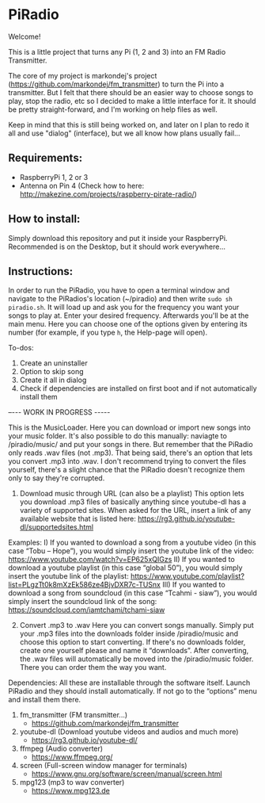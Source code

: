 ﻿# PiRadio

Welcome!

This is a little project that turns any Pi (1, 2 and 3) into an FM Radio Transmitter.

The core of my project is markondej's project (https://github.com/markondej/fm_transmitter) to turn the Pi into a transmitter. But I felt that there should be an easier way to choose songs to play, stop the radio, etc so I decided to make a little interface for it. It should be pretty straight-forward, and I'm working on help files as well.

Keep in mind that this is still being worked on, and later on I plan to redo it all and use "dialog" (interface), but we all know how plans usually fail...

## Requirements:

- RaspberryPi 1, 2 or 3
- Antenna on Pin 4 (Check how to here: http://makezine.com/projects/raspberry-pirate-radio/)

## How to install:

Simply download this repository and put it inside your RaspberryPi. Recommended is on the Desktop, but it should work everywhere...

## Instructions:

In order to run the PiRadio, you have to open a terminal window and navigate to the PiRadios's location (~/piradio) and then write `sudo sh piradio.sh`.
It will load up and ask you for the frequency you want your songs to play at. Enter your desired frequency. Afterwards you'll be at the main menu.
Here you can choose one of the options given by entering its number (for example, if you type `h`, the Help-page will open). 


To-dos:

1) Create an uninstaller
2) Option to skip song
3) Create it all in dialog
4) Check if dependencies are installed on first boot and if not automatically install them


–--- WORK IN PROGRESS -----

This is the MusicLoader. Here you can download or import new songs into your music folder. It's also possible to do this manually: naviagte to /piradio/music/ and put your songs in there. But remember that the PiRadio only reads .wav files (not .mp3). That being said, there's an option that lets you convert .mp3 into .wav. I don't recommend trying to convert the files yourself, there's a slight chance that the PiRadio doesn't recognize them only to say they're corrupted.

1) Download music through URL (can also be a playlist)
This option lets you download .mp3 files of basically anything since youtube-dl has a variety of supported sites. When asked for the URL, insert a link of any available website that is listed here:
	https://rg3.github.io/youtube-dl/supportedsites.html

Examples:
I) If you wanted to download a song from a youtube video (in this case “Tobu – Hope”), you would simply insert the youtube link of the video:
	https://www.youtube.com/watch?v=EP625xQIGzs
II) If you wanted to download a youtube playlist (in this case “global 50”), you would simply insert the youtube link of the playlist:
	https://www.youtube.com/playlist?list=PLgzTt0k8mXzEk586ze4BjvDXR7c-TUSnx
III) If you wanted to download a song from soundcloud (in this case “Tcahmi - siaw”), you would simply insert the soundcloud link of the song:
	https://soundcloud.com/iamtchami/tchami-siaw

2) Convert .mp3 to .wav
Here you can convert songs manually. Simply put your .mp3 files into the downloads folder inside /piradio/music and choose this option to start converting. If there's no downloads folder, create one yourself please and name it “downloads”. After converting, the .wav files will automatically be moved into the /piradio/music folder. There you can order them the way you want.


Dependencies:
All these are installable through the software itself. Launch PiRadio and they should install automatically. If not go to the “options” menu and install them there.

1) fm_transmitter (FM transmitter...)
	- https://github.com/markondej/fm_transmitter
2) youtube-dl (Download youtube videos and audios and much more)
	- https://rg3.github.io/youtube-dl/
3) ffmpeg (Audio converter)
	- https://www.ffmpeg.org/
4) screen (Full-screen window manager for terminals)
	- https://www.gnu.org/software/screen/manual/screen.html
5) mpg123 (mp3 to wav converter)
	- https://www.mpg123.de
